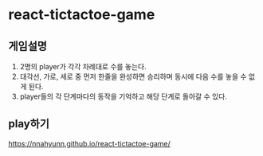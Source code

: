 # react-tictactoe-game

## 게임설명
1. 2명의 player가 각각 차례대로 수를 놓는다.
2. 대각선, 가로, 세로 중 먼저 한줄을 완성하면 승리하며 동시에 다음 수를 놓을 수 없게 된다.
3. player들의 각 단계마다의 동작을 기억하고 해당 단계로 돌아갈 수 있다.

## play하기
https://nnahyunn.github.io/react-tictactoe-game/
